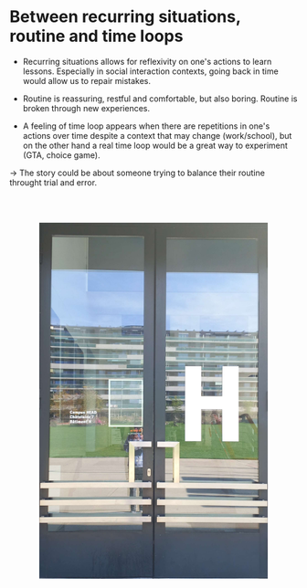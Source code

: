 # Between recurring situations, routine and time loops

- Recurring situations allows for reflexivity on one's actions to learn lessons. Especially in social interaction contexts, going back in time would allow us to repair mistakes.

- Routine is reassuring, restful and comfortable, but also boring.
Routine is broken through new experiences.

- A feeling of time loop appears when there are repetitions in one's actions over time despite a context that may change (work/school), but on the other hand a real time loop would be a great way to experiment (GTA, choice game).

→ The story could be about someone trying to balance their routine throught trial and error.

<br><br>
<p align="center">
<img src="../process/images/2022-10-27/head_door.jpg" alt="HEAD door" style="display: inline-block; margin: 0 auto; width: 400px;">
</p>